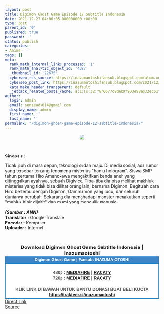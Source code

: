 ```yaml
---
layout: post
title: Digimon Ghost Game Episode 12 Subtitle Indonesia
date: 2021-12-27 04:06:05.000000000 +00:00
type: post
parent_id: '0'
published: true
password: ''
status: publish
categories:
- Anime
tags: []
meta:
  rank_math_internal_links_processed: '1'
  rank_math_analytic_object_id: '4327'
  _thumbnail_id: '22675'
  cyberseo_rss_source: https://inazumaotoshifansub.blogspot.com/atom.xml?start-index=1
  cyberseo_post_link: https://inazumaotoshifansub.blogspot.com/2021/12/digimon-ghost-game-episode-12-subtitle.html
  kata_make_header_transparent: default
  _jetpack_related_posts_cache: a:1:{s:32:"8f6677c9d6b0f903e98ad32ec61f8deb";a:2:{s:7:"expires";i:1650939182;s:7:"payload";a:3:{i:0;a:1:{s:2:"id";i:22754;}i:1;a:1:{s:2:"id";i:22712;}i:2;a:1:{s:2:"id";i:22742;}}}}
author:
  login: admin
  email: senseads014@gmail.com
  display_name: admin
  first_name: ''
  last_name: ''
permalink: "/digimon-ghost-game-episode-12-subtitle-indonesia/"
---
```

</p>
<div class="separator" style="clear: both; text-align: center;"><a href="https://blogger.googleusercontent.com/img/a/AVvXsEh1ylNuNBrVPaeRF9TJRZh2B394BRsRYoIOjnb05tjma8aRlUptQxBw8im82qoppegcxIce6XwobD1LW1qg6JXze-0e5Yc9FUGBBeSzvB40f8WNu9z6g8BVvP4y8TOB2NfxaUYQJlDhOCCLdH92GppvlV7O1mzronwSPqaqjbs5L1DcpTgms42fBq7X=s450" style="margin-left: 1em; margin-right: 1em;"><img border="0" data-original-height="269" data-original-width="450" src="{{ site.baseurl }}/assets/2021/12/AVvXsEh1ylNuNBrVPaeRF9TJRZh2B394BRsRYoIOjnb05tjma8aRlUptQxBw8im82qoppegcxIce6XwobD1LW1qg6JXze-0e5Yc9FUGBBeSzvB40f8WNu9z6g8BVvP4y8TOB2NfxaUYQJlDhOCCLdH92GppvlV7O1mzronwSPqaqjbs5L1DcpTgms42fBq7X=s16000" /></a></div>
<p>&nbsp;</p>
<p><b>Sinopsis :</b></p>
<div style="text-align: left;"><span face="&quot;trebuchet ms&quot; , sans-serif">Tidak jauh di masa depan, teknologi sudah maju. Di media sosial, ada rumor yang tersebar tentang fenomena misterius "hantu hologram". Siswa SMP tahun pertama Hiro Amanokawa mengaktifkan benda aneh yang ditinggalkan ayahnya, sebuah Digivice. Tiba-tiba dia bisa melihat makhluk misterius yang tidak bisa dilihat orang lain, bernama Digimon. Begitulah cara Hiro bertemu dengan Digimon, Gammamon yang lucu, dan seluruh dunianya berubah. Sekarang dia menghadapi monster menakutkan seperti "mahluk bibir dijahit" dan mumi yang menculik manusia.&nbsp;</span></div>
<div style="text-align: left;"><span face="&quot;trebuchet ms&quot; , sans-serif"><br /></span></div>
<div style="text-align: left;"><span face="&quot;trebuchet ms&quot; , sans-serif"><b><i>(Sumber : ANN)</i></b><br /></span></div>
<div style="text-align: center;">
<div style="text-align: left;"><span face="&quot;trebuchet ms&quot; , sans-serif"><b>Translator :</b> Google Translate</span></div>
<div style="text-align: left;"><span face="&quot;trebuchet ms&quot; , sans-serif"><b>Encoder :</b> Komputer</span></div>
<div style="text-align: left;"><span face="&quot;trebuchet ms&quot; , sans-serif"><b>Uploader :</b> Internet</span></div>
<p><span face="&quot;trebuchet ms&quot; , sans-serif"><br /></span></div>
<div style="text-align: center;"><span face="&quot;trebuchet ms&quot; , sans-serif" style="font-size: medium;"><b>Download Digimon Ghost Game Subtitle Indonesia | Inazumaotoshi</b></span></div>
<div style="margin: 0px; padding: 0px;">
<div align="center" style="background-color: #3d85c6; color: #339999; font-family: arial, geneva, sans-serif; line-height: 18.1875px; margin: 0px; padding: 2px;">
<div style="margin: 0px; padding: 0px;">
<div style="margin: 0px; padding: 0px;">
<div style="margin: 0px; padding: 0px;">
<div style="margin: 0px; padding: 0px;">
<div style="margin: 0px; padding: 0px;">
<div style="margin: 0px; padding: 0px;">
<div style="margin: 0px; padding: 0px;"><span style="font-size: small;"><b style="margin: 0px; padding: 0px;"><span class="Apple-style-span" face="&quot;trebuchet ms&quot; , sans-serif" style="margin: 0px; padding: 0px;"><span style="color: white; margin: 0px; padding: 0px;">Digimon Ghost Game | Fansub: INAZUMA&nbsp;</span></span></b><b style="margin: 0px; padding: 0px;"><span class="Apple-style-span" face="&quot;trebuchet ms&quot; , sans-serif" style="margin: 0px; padding: 0px;"><span style="color: white; margin: 0px; padding: 0px;">OTOSHI</span></span></b></span></div>
</div>
</div>
</div>
</div>
</div>
</div>
</div>
<div style="background-color: white; border: 2px solid rgb(31, 133, 198); font-family: arial, geneva, sans-serif; line-height: 18.1875px; margin: 0px; padding: 2px; text-align: justify;">
<div style="font-family: arial, helvetica, sans-serif; margin: 0px; padding: 0px; text-align: center;">
<div style="margin: 0px; padding: 0px;">
<div style="margin: 0px; padding: 0px;">
<div style="margin: 0px; padding: 0px;">
<div style="margin: 0px; padding: 0px;">
<div style="margin: 0px; padding: 0px;">
<div style="margin: 0px; padding: 0px;">
<div style="margin: 0px; padding: 0px;">
<div style="color: #555555;">&nbsp;</div>
<div style="color: #555555;"><b style="margin: 0px; padding: 0px;">480p : <a href="https://ouo.io/1Y04Ugx" target="_blank" rel="noopener">MEDIAFIRE</a> | <a href="https://ouo.io/BM3f9p" target="_blank" rel="noopener">RACATY</a></b></div>
<div style="color: #555555;"><b style="margin: 0px; padding: 0px;">720p :&nbsp;</b><b style="margin: 0px; padding: 0px;"><a href="https://ouo.io/WMtMo9" target="_blank" rel="noopener">MEDIAFIRE</a> | <a href="https://ouo.io/h9IFwr" target="_blank" rel="noopener">RACATY</a></b></div>
<div style="color: #555555;"><b style="margin: 0px; padding: 0px;">&nbsp;</b></div>
<div style="color: #555555;"><b style="margin: 0px; padding: 0px;">KLIK LINK DI BAWAH UNTUK BANTU DONASI BUAT BELI KUOTA</b></div>
<div style="color: #555555;"><b style="margin: 0px; padding: 0px;"><a href="https://trakteer.id/inazumaotoshi" target="_blank" rel="noopener">https://trakteer.id/inazumaotoshi</a><br /></b></div>
<div style="color: #555555;"></div>
</div>
</div>
</div>
</div>
</div>
</div>
</div>
</div>
</div>
</div>
<link rel="stylesheet" href="https://cdnjs.cloudflare.com/ajax/libs/font-awesome/4.7.0/css/font-awesome.min.css" />
<div class="divbtn"> <a href="https://handymansurrender.com/fihup8buzv?key=94550f7ce39444073321dde3b8782f97" class="btn"><i class="fa fa-download"></i> Direct Link</a> <br /><a href="https://inazumaotoshifansub.blogspot.com/2021/12/digimon-ghost-game-episode-12-subtitle.html">Source</a> </div>
